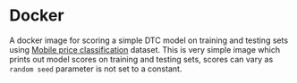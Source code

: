 # Docker 

A docker image for scoring a simple DTC model on training and testing sets using [Mobile price classification](https://www.kaggle.com/iabhishekofficial/mobile-price-classification) dataset. This is very simple image which prints out model scores on training and testing sets, scores can vary as `random seed` parameter is not set to a constant.

